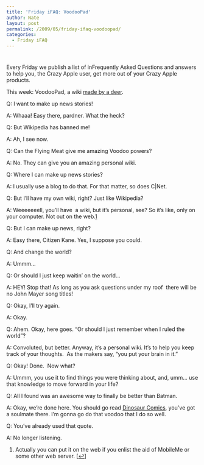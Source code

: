 ```yaml
---
title: 'Friday iFAQ: VoodooPad'
author: Nate
layout: post
permalink: /2009/05/friday-ifaq-voodoopad/
categories:
  - Friday iFAQ
---
```

# 

Every Friday we publish a list of inFrequently Asked Questions and answers to help you, the Crazy Apple user, get more out of your Crazy Apple products.

This week: VoodooPad, a wiki [made by a deer][1].

 [1]: http://flyingmeat.com/voodoopad/

Q: I want to make up news stories!

A: Whaaa! Easy there, pardner. What the heck?

Q: But Wikipedia has banned me!

A: Ah, I see now.

Q: Can the Flying Meat give me amazing Voodoo powers?

A: No. They can give you an amazing personal wiki.

Q: Where I can make up news stories?

A: I usually use a blog to do that. For that matter, so does C|Net.

Q: But I’ll have my own wiki, right? Just like Wikipedia?

A: Weeeeeeell, you’ll have  a wiki, but it’s personal, see? So it’s like, only on your computer. Not out on the web.[1][2]

 [2]: #footnote_0_449 "Actually you can put it on the web if you enlist the aid of MobileMe or some other web server."

Q: But I can make up news, right?

A: Easy there, Citizen Kane. Yes, I suppose you could.

Q: And change the world?

A: Ummm…

Q: Or should I just keep waitin’ on the world…

A: HEY! Stop that! As long as you ask questions under my roof  there will be no John Mayer song titles!

Q: Okay, I’ll try again.

A: Okay.

Q: Ahem. Okay, here goes. “Or should I just remember when I ruled the world”?

A: Convoluted, but better. Anyway, it’s a personal wiki. It’s to help you keep track of your thoughts.  As the makers say, “you put your brain in it.”

Q: Okay! Done.  Now what?

A: Ummm, you use it to find things you were thinking about, and, umm… use that knowledge to move forward in your life?

Q: All I found was an awesome way to finally be better than Batman.

A: Okay, we’re done here. You should go read [Dinosaur Comics][3], you’ve got a soulmate there. I’m gonna go do that voodoo that I do so well.

 [3]: http://www.qwantz.com/

Q: You’ve already used that quote.

A: No longer listening.

1.  Actually you can put it on the web if you enlist the aid of MobileMe or some other web server. [[↩][4]]

 [4]: #identifier_0_449
